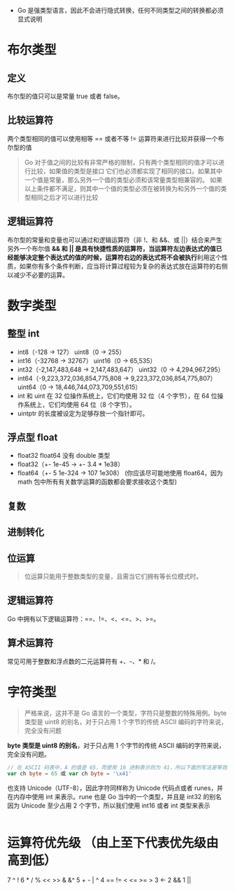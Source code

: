 * Go 是强类型语言，因此不会进行隐式转换，任何不同类型之间的转换都必须显式说明

# 布尔类型

## 定义

布尔型的值只可以是常量 true 或者 false。

## 比较运算符

两个类型相同的值可以使用相等 == 或者不等 != 运算符来进行比较并获得一个布尔型的值

> Go 对于值之间的比较有非常严格的限制，只有两个类型相同的值才可以进行比较，如果值的类型是接口
> 它们也必须都实现了相同的接口。如果其中一个值是常量，那么另外一个值的类型必须和该常量类型相兼容的。
> 如果以上条件都不满足，则其中一个值的类型必须在被转换为和另外一个值的类型相同之后才可以进行比较

## 逻辑运算符

布尔型的常量和变量也可以通过和逻辑运算符（非 !、和 &&、或 ||）结合来产生另外一个布尔值
**&& 和 || 是具有快捷性质的运算符，当运算符左边表达式的值已经能够决定整个表达式的值的时候，运算符右边的表达式将不会被执行**利用这个性质，如果你有多个条件判断，应当将计算过程较为复杂的表达式放在运算符的右侧以减少不必要的运算。

# 数字类型

## 整型 int
* int8（-128 -> 127）  uint8（0 -> 255）
* int16（-32768 -> 32767） uint16（0 -> 65,535）
* int32（-2,147,483,648 -> 2,147,483,647） uint32（0 -> 4,294,967,295）
* int64（-9,223,372,036,854,775,808 -> 9,223,372,036,854,775,807） uint64（0 -> 18,446,744,073,709,551,615）
* int 和 uint 在 32 位操作系统上，它们均使用 32 位（4 个字节），在 64 位操作系统上，它们均使用 64 位（8 个字节）。
* uintptr 的长度被设定为足够存放一个指针即可。

## 浮点型 float
*  float32 float64 没有 double 类型
* float32（+- 1e-45 -> +- 3.4 * 1e38）
* float64（+- 5 1e-324 -> 107 1e308）  (你应该尽可能地使用 float64，因为 math 包中所有有关数学运算的函数都会要求接收这个类型)

## 复数

## 进制转化

## 位运算
> 位运算只能用于整数类型的变量，且需当它们拥有等长位模式时。

## 逻辑运算符
Go 中拥有以下逻辑运算符：==、!=、<、<=、>、>=。

## 算术运算符
常见可用于整数和浮点数的二元运算符有 +、-、* 和 /。


# 字符类型
> 严格来说，这并不是 Go 语言的一个类型，字符只是整数的特殊用例。byte 类型是 uint8 的别名，对于只占用 1 个字节的传统 ASCII 编码的字符来说，完全没有问题

**byte 类型是 uint8 的别名**，对于只占用 1 个字节的传统 ASCII 编码的字符来说，完全没有问题。
```go
// 在 ASCII 码表中，A 的值是 65，而使用 16 进制表示则为 41，所以下面的写法是等效的：
var ch byte = 65 或 var ch byte = '\x41'
```
也支持 Unicode（UTF-8），因此字符同样称为 Unicode 代码点或者 runes，并在内存中使用 int 来表示。rune 也是 Go 当中的一个类型，并且是 int32 的别名
因为 Unicode 至少占用 2 个字节，所以我们使用 int16 或者 int 类型来表示
```go

```

# 运算符优先级 （由上至下代表优先级由高到低）
7      ^ !
6      * / % << >> & &^
5      + - | ^
4      == != < <= >= >
3      <-
2      &&
1      ||